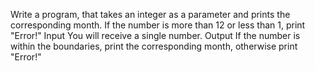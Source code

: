 Write a program, that takes an integer as a parameter and prints the corresponding month. If the number is more than 12 or less than 1, print "Error!"
Input
You will receive a single number.
Output
If the number is within the boundaries, print the corresponding month, otherwise print "Error!"
